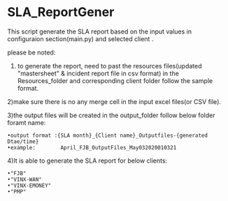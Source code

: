 # SLA_ReportGener

This script generate the SLA report based on the input values in configuraion section(main.py) and selected client . 

please be noted:

1) to generate the report, need to past the resources files(updated "mastersheet" & incident report file in csv format) in the Resources_folder and corresponding client folder follow the sample format.

2)make sure there is no any merge cell in the input excel files(or CSV file).

3)the output files will be created in the output_folder follow below folder foramt name:

	•output format :{SLA month}_{Client name}_Outputfiles-{generated Dtae/time}
	•example:        April_FJB_OutputFiles_May032020010321
    
    
4)It is able to generate the SLA report for below clients:

	•"FJB"
	•"VINX-WAN"
	•"VINX-EMONEY"
	•"PMP"
	


